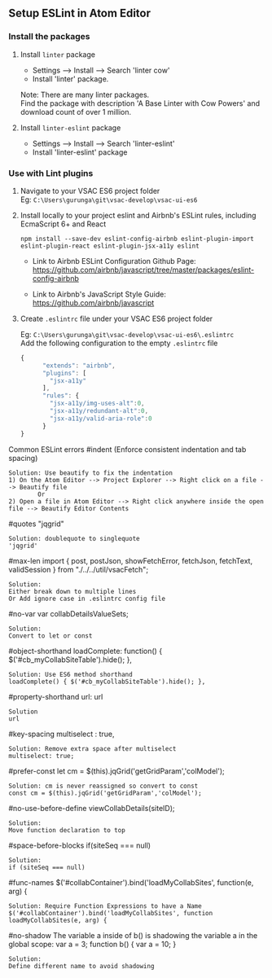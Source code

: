 ## Setup ESLint in Atom Editor

### Install the packages
1.  Install `linter` package
	- Settings --> Install --> Search 'linter cow'
	- Install 'linter' package.

	Note: There are many linter packages.  
	Find the package with description 'A Base Linter with Cow Powers' and download count of over 1 million.

2.  Install `linter-eslint` package
	- Settings --> Install --> Search 'linter-eslint'
	- Install 'linter-eslint' package

### Use with Lint plugins
1.	Navigate to your VSAC ES6 project folder  
	Eg: `C:\Users\gurunga\git\vsac-develop\vsac-ui-es6`

2. 	Install locally to your project eslint and Airbnb's ESLint rules, including EcmaScript 6+ and React
	```
	npm install --save-dev eslint-config-airbnb eslint-plugin-import eslint-plugin-react eslint-plugin-jsx-a11y eslint
	```

	- Link to Airbnb ESLint Configuration Github Page: https://github.com/airbnb/javascript/tree/master/packages/eslint-config-airbnb

	- Link to Airbnb's JavaScript Style Guide: https://github.com/airbnb/javascript

3. 	Create `.eslintrc` file under your VSAC ES6 project folder

	Eg: `C:\Users\gurunga\git\vsac-develop\vsac-ui-es6\.eslintrc`  
	Add the following configuration to the empty `.eslintrc` file
	```js
	{
		  "extends": "airbnb",
		  "plugins": [
			"jsx-a11y"
		  ],
		  "rules": {
			"jsx-a11y/img-uses-alt":0,
			"jsx-a11y/redundant-alt":0,
			"jsx-a11y/valid-aria-role":0
		  }
	}
	```

Common ESLint errors
#indent (Enforce consistent indentation and tab spacing)

	Solution: Use beautify to fix the indentation
	1) On the Atom Editor --> Project Explorer --> Right click on a file --> Beautify file
			Or
	2) Open a file in Atom Editor --> Right click anywhere inside the open file --> Beautify Editor Contents

#quotes
	"jqgrid"

	Solution: doublequote to singlequote
	'jqgrid'

#max-len
	import { post, postJson, showFetchError, fetchJson, fetchText, validSession } from "./../../util/vsacFetch";

	Solution:
	Either break down to multiple lines
	Or Add ignore case in .eslintrc config file

#no-var
	var collabDetailsValueSets;

	Solution:
	Convert to let or const

#object-shorthand
	loadComplete: function() { $('#cb_myCollabSiteTable').hide(); },

	Solution: Use ES6 method shorthand
	loadComplete() { $('#cb_myCollabSiteTable').hide(); },

#property-shorthand
	url: url

	Solution
	url

#key-spacing
	multiselect : true,

	Solution: Remove extra space after multiselect
	multiselect: true;

#prefer-const
	let cm = $(this).jqGrid('getGridParam','colModel');

	Solution: cm is never reassigned so convert to const
	const cm = $(this).jqGrid('getGridParam','colModel');


#no-use-before-define
	viewCollabDetails(siteID);

	Solution:
	Move function declaration to top

#space-before-blocks
	if(siteSeq === null)

	Solution:
	if (siteSeq === null)

#func-names
	$('#collabContainer').bind('loadMyCollabSites', function(e, arg) {

	Solution: Require Function Expressions to have a Name
	$('#collabContainer').bind('loadMyCollabSites', function loadMyCollabSites(e, arg) {

#no-shadow
	The variable a inside of b() is shadowing the variable a in the global scope:
	var a = 3;
	function b() {
		var a = 10;
	}

	Solution:
	Define different name to avoid shadowing
